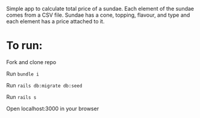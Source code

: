 Simple app to calculate total price of a sundae. Each element of the sundae comes from a CSV file. Sundae has a cone, topping, flavour, and type and each element has a price attached to it. 

# To run:

Fork and clone repo

Run `bundle i` 

Run `rails db:migrate db:seed`

Run `rails s`

Open localhost:3000 in your browser
